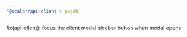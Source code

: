 ```yaml
---
'@scalar/api-client': patch
---
```


fix(api-client): focus the client modal sidebar button when modal opens
